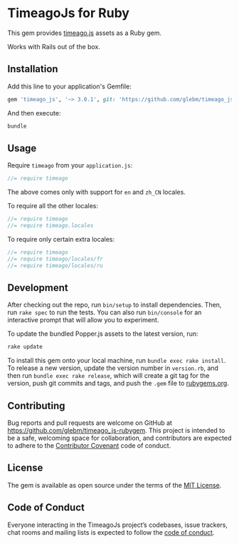 # TimeagoJs for Ruby

This gem provides [timeago.js](http://timeago.org/) assets as a Ruby gem.

Works with Rails out of the box.

## Installation

Add this line to your application's Gemfile:

```ruby
gem 'timeago_js', '~> 3.0.1', git: 'https://github.com/glebm/timeago_js-rubygem'
```

And then execute:

```bash
bundle
```

## Usage

Require `timeago` from your `application.js`:

```js
//= require timeago
```

The above comes only with support for `en` and `zh_CN` locales.

To require all the other locales:

```js
//= require timeago
//= require timeago.locales
```

To require only certain extra locales:

```js
//= require timeago
//= require timeago/locales/fr
//= require timeago/locales/ru
```

## Development

After checking out the repo, run `bin/setup` to install dependencies.
Then, run `rake spec` to run the tests.
You can also run `bin/console` for an interactive prompt that will allow you
to experiment.

To update the bundled Popper.js assets to the latest version, run:

```bash
rake update
```

To install this gem onto your local machine, run `bundle exec rake install`.
To release a new version, update the version number in `version.rb`,
and then run `bundle exec rake release`, which will create a git tag
for the version, push git commits and tags,
and push the `.gem` file to [rubygems.org](https://rubygems.org).

## Contributing

Bug reports and pull requests are welcome on GitHub
at https://github.com/glebm/timeago_js-rubygem. This project is intended to be a
safe, welcoming space for collaboration, and contributors are expected to adhere
to the [Contributor Covenant](http://contributor-covenant.org) code of conduct.

## License

The gem is available as open source under the terms of
the [MIT License](http://opensource.org/licenses/MIT).

## Code of Conduct

Everyone interacting in the TimeagoJs project’s codebases, issue trackers,
chat rooms and mailing lists is expected to follow the [code of conduct].

[code of conduct]: https://github.com/glebm/timeago_js-rubygem/blob/master/CODE_OF_CONDUCT.md 
